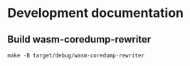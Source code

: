 # Development documentation

## Build wasm-coredump-rewriter

```
make -B target/debug/wasm-coredump-rewriter
```

